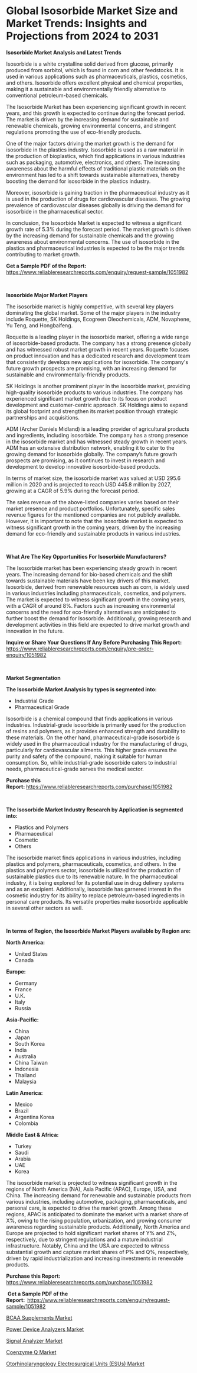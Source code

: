 <p><h1>Global Isosorbide Market Size and Market Trends: Insights and Projections from 2024 to 2031</h1></p><p><strong>Isosorbide Market Analysis and Latest Trends</strong></p>
<p><p>Isosorbide is a white crystalline solid derived from glucose, primarily produced from sorbitol, which is found in corn and other feedstocks. It is used in various applications such as pharmaceuticals, plastics, cosmetics, and others. Isosorbide offers excellent physical and chemical properties, making it a sustainable and environmentally friendly alternative to conventional petroleum-based chemicals.</p><p>The Isosorbide Market has been experiencing significant growth in recent years, and this growth is expected to continue during the forecast period. The market is driven by the increasing demand for sustainable and renewable chemicals, growing environmental concerns, and stringent regulations promoting the use of eco-friendly products.</p><p>One of the major factors driving the market growth is the demand for isosorbide in the plastics industry. Isosorbide is used as a raw material in the production of bioplastics, which find applications in various industries such as packaging, automotive, electronics, and others. The increasing awareness about the harmful effects of traditional plastic materials on the environment has led to a shift towards sustainable alternatives, thereby boosting the demand for isosorbide in the plastics industry.</p><p>Moreover, isosorbide is gaining traction in the pharmaceutical industry as it is used in the production of drugs for cardiovascular diseases. The growing prevalence of cardiovascular diseases globally is driving the demand for isosorbide in the pharmaceutical sector.</p><p>In conclusion, the Isosorbide Market is expected to witness a significant growth rate of 5.3% during the forecast period. The market growth is driven by the increasing demand for sustainable chemicals and the growing awareness about environmental concerns. The use of isosorbide in the plastics and pharmaceutical industries is expected to be the major trends contributing to market growth.</p></p>
<p><strong>Get a Sample PDF of the Report:&nbsp;</strong> <a href="https://www.reliableresearchreports.com/enquiry/request-sample/1051982">https://www.reliableresearchreports.com/enquiry/request-sample/1051982</a></p>
<p>&nbsp;</p>
<p><strong>Isosorbide Major Market Players</strong></p>
<p><p>The isosorbide market is highly competitive, with several key players dominating the global market. Some of the major players in the industry include Roquette, SK Holdings, Ecogreen Oleochemicals, ADM, Novaphene, Yu Teng, and Hongbaifeng.</p><p>Roquette is a leading player in the isosorbide market, offering a wide range of isosorbide-based products. The company has a strong presence globally and has witnessed robust market growth in recent years. Roquette focuses on product innovation and has a dedicated research and development team that consistently develops new applications for isosorbide. The company's future growth prospects are promising, with an increasing demand for sustainable and environmentally-friendly products.</p><p>SK Holdings is another prominent player in the isosorbide market, providing high-quality isosorbide products to various industries. The company has experienced significant market growth due to its focus on product development and customer-centric approach. SK Holdings aims to expand its global footprint and strengthen its market position through strategic partnerships and acquisitions.</p><p>ADM (Archer Daniels Midland) is a leading provider of agricultural products and ingredients, including isosorbide. The company has a strong presence in the isosorbide market and has witnessed steady growth in recent years. ADM has an extensive distribution network, enabling it to cater to the growing demand for isosorbide globally. The company’s future growth prospects are promising, as it continues to invest in research and development to develop innovative isosorbide-based products.</p><p>In terms of market size, the isosorbide market was valued at USD 295.6 million in 2020 and is projected to reach USD 445.8 million by 2027, growing at a CAGR of 5.9% during the forecast period.</p><p>The sales revenue of the above-listed companies varies based on their market presence and product portfolios. Unfortunately, specific sales revenue figures for the mentioned companies are not publicly available. However, it is important to note that the isosorbide market is expected to witness significant growth in the coming years, driven by the increasing demand for eco-friendly and sustainable products in various industries.</p></p>
<p>&nbsp;</p>
<p><strong>What Are The Key Opportunities For Isosorbide Manufacturers?</strong></p>
<p><p>The Isosorbide market has been experiencing steady growth in recent years. The increasing demand for bio-based chemicals and the shift towards sustainable materials have been key drivers of this market. Isosorbide, derived from renewable resources such as corn, is widely used in various industries including pharmaceuticals, cosmetics, and polymers. The market is expected to witness significant growth in the coming years, with a CAGR of around 8%. Factors such as increasing environmental concerns and the need for eco-friendly alternatives are anticipated to further boost the demand for Isosorbide. Additionally, growing research and development activities in this field are expected to drive market growth and innovation in the future.</p></p>
<p><strong>Inquire or Share Your Questions If Any Before Purchasing This Report:</strong> <a href="https://www.reliableresearchreports.com/enquiry/pre-order-enquiry/1051982">https://www.reliableresearchreports.com/enquiry/pre-order-enquiry/1051982</a></p>
<p>&nbsp;</p>
<p><strong>Market Segmentation</strong></p>
<p><strong>The Isosorbide Market Analysis by types is segmented into:</strong></p>
<p><ul><li>Industrial Grade</li><li>Pharmaceutical Grade</li></ul></p>
<p><p>Isosorbide is a chemical compound that finds applications in various industries. Industrial-grade isosorbide is primarily used for the production of resins and polymers, as it provides enhanced strength and durability to these materials. On the other hand, pharmaceutical-grade isosorbide is widely used in the pharmaceutical industry for the manufacturing of drugs, particularly for cardiovascular ailments. This higher grade ensures the purity and safety of the compound, making it suitable for human consumption. So, while industrial-grade isosorbide caters to industrial needs, pharmaceutical-grade serves the medical sector.</p></p>
<p><strong>Purchase this Report:&nbsp;</strong><a href="https://www.reliableresearchreports.com/purchase/1051982">https://www.reliableresearchreports.com/purchase/1051982</a></p>
<p>&nbsp;</p>
<p><strong>The Isosorbide Market Industry Research by Application is segmented into:</strong></p>
<p><ul><li>Plastics and Polymers</li><li>Pharmaceutical</li><li>Cosmetic</li><li>Others</li></ul></p>
<p><p>The isosorbide market finds applications in various industries, including plastics and polymers, pharmaceuticals, cosmetics, and others. In the plastics and polymers sector, isosorbide is utilized for the production of sustainable plastics due to its renewable nature. In the pharmaceutical industry, it is being explored for its potential use in drug delivery systems and as an excipient. Additionally, isosorbide has garnered interest in the cosmetic industry for its ability to replace petroleum-based ingredients in personal care products. Its versatile properties make isosorbide applicable in several other sectors as well.</p></p>
<p>&nbsp;</p>
<p><strong>In terms of Region, the Isosorbide Market Players available by Region are:</strong></p>
<p>
    <p> <strong> North America: </strong>
        <ul>
            <li>United States</li>
            <li>Canada</li>
        </ul>
        </p> 
    <p> <strong> Europe: </strong>
        <ul>
            <li>Germany</li>
            <li>France</li>
            <li>U.K.</li>
            <li>Italy</li>
            <li>Russia</li>
        </ul>
        </p> 
    <p> <strong> Asia-Pacific: </strong>
        <ul>
            <li>China</li>
            <li>Japan</li>
            <li>South Korea</li>
            <li>India</li>
            <li>Australia</li>
            <li>China Taiwan</li>
            <li>Indonesia</li>
            <li>Thailand</li>
            <li>Malaysia</li>
        </ul>
        </p> 
    <p> <strong> Latin America: </strong>
        <ul>
            <li>Mexico</li>
            <li>Brazil</li>
            <li>Argentina Korea</li>
            <li>Colombia</li>
        </ul>
        </p> 
    <p> <strong> Middle East & Africa: </strong>
        <ul>
            <li>Turkey</li>
            <li>Saudi</li>
            <li>Arabia</li>
            <li>UAE</li>
            <li>Korea</li>
        </ul>
    </p>
    </p>
<p><p>The isosorbide market is projected to witness significant growth in the regions of North America (NA), Asia Pacific (APAC), Europe, USA, and China. The increasing demand for renewable and sustainable products from various industries, including automotive, packaging, pharmaceuticals, and personal care, is expected to drive the market growth. Among these regions, APAC is anticipated to dominate the market with a market share of X%, owing to the rising population, urbanization, and growing consumer awareness regarding sustainable products. Additionally, North America and Europe are projected to hold significant market shares of Y% and Z%, respectively, due to stringent regulations and a mature industrial infrastructure. Notably, China and the USA are expected to witness substantial growth and capture market shares of P% and Q%, respectively, driven by rapid industrialization and increasing investments in renewable products.</p></p>
<p><strong>Purchase this Report: </strong><a href="https://www.reliableresearchreports.com/purchase/1051982">https://www.reliableresearchreports.com/purchase/1051982</a></p>
<p>&nbsp;<strong>Get a Sample PDF of the Report:&nbsp;&nbsp;</strong><a href="https://www.reliableresearchreports.com/enquiry/request-sample/1051982">https://www.reliableresearchreports.com/enquiry/request-sample/1051982</a></p>
<p><strong></strong></p>
<p><p><a href="https://github.com/arionmp/Market-Research-Report-List-1/blob/main/bcaa-supplements-market.md">BCAA Supplements Market</a></p><p><a href="https://www.linkedin.com/pulse/decoding-power-device-analyzers-market-deep-dive-latest-mojzc?trackingId=C%2FqlAUUiSXCRscAl%2F%2Fcoeg%3D%3D">Power Device Analyzers Market</a></p><p><a href="https://www.linkedin.com/pulse/signal-analyzer-market-provides-comprehensive-analysis-including-t48xc?trackingId=8AgjigcmQkuFWCUHSwrXaA%3D%3D">Signal Analyzer Market</a></p><p><a href="https://github.com/nicoletavirag/Market-Research-Report-List-1/blob/main/coenzyme-q-market.md">Coenzyme Q Market</a></p><p><a href="https://medium.com/@josephweaver29/otorhinolaryngology-electrosurgical-units-esus-market-analysis-and-sze-forecasted-for-period-from-b722770a56d6">Otorhinolaryngology Electrosurgical Units (ESUs) Market</a></p></p>